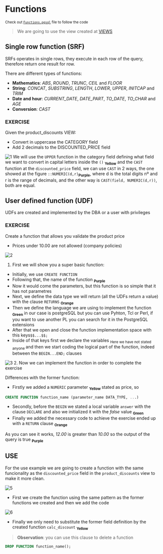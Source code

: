 # Functions
<sub> Check out [`Functions.pgsql`](Functions.pgsql) file to follow the code </sub>

> We are going to use the view created at [VIEWS](../../VIEWS/Common_view/Std_view.pgsql)

## Single row function (SRF)
 SRFs operates in single rows, they execute in each row of the query, therefore return one result for row.

 There are different types of functions:

 - **Mathematics**: _ABS_, _ROUND_, _TRUNC_, _CEIL_ and _FLOOR_
 - **String**: _CONCAT_, _SUBSTRING_, _LENGTH_, _LOWER_, _UPPER_, _INITCAP_ and _TRIM_
 - **Date and hour**: _CURRENT_DATE_, _DATE_PART_, _TO_DATE_, _TO_CHAR_ and _AGE_
 - **Conversion**: _CAST_

### EXERCISE
Given the product_discounts VIEW:
- Convert in uppercase the CATEGORY field
- Add 2 decimals to the DISCOUNTED_PRICE field

![1](https://github.com/RogerCL24/pgSQL/assets/90930371/9ee36bcb-6265-4799-bf10-c1d7a781bcc5)
We will use the `UPPER` function in the category field defining what field we want to convert in capital 
letters inside the `()` <sub>**Yellow**</sub> and the `CAST` function at the `discounted_price` field, we can use `CAST` 
in 2 ways, the one showed at the figure `::NUMERIC(d,r)`<sub>**Purple**</sub>, where d is the total digits nº and r is the range of
decimals, and the other way is `CAST(field, NUMERIC(d,r))`, both are equal.

## User defined function (UDF)
UDFs are created and implemented by the DBA or a user with privileges

### EXERCISE 
Create a function that allows you validate the product price
- Prices under 10.00 are not allowed (company policies)

![2](https://github.com/RogerCL24/pgSQL/assets/90930371/b262a289-d3fa-4c3a-8529-ae8e0844f8dc)
1. First we will show you a super basic function:

- Initially, we use `CREATE FUNCTION`
- Following that, the name of the function <sub> **Purple** </sub>
- Now it would come the parameters, but this function is so simple that it has not parametres
- Next, we define the data type we will return (all the UDFs return a value) with the clause 
`RETURNS` <sub> **Orange** </sub>
- Then we define the language we are using to implement the function <sub> **Green**</sub> in our case is 
postgreSQL but you can use Pyhton, Tcl or Perl, if you want to use another PL you can 
search for it in the PostgreSQL extensions
- After that we open and close the function implementation space with this keys`$$...$$;`
- Inside of that keys first we declare the variables <sub> Here we have not stated anyone </sub> and then
we start coding the logical part of the function, indeed between the `BEGIN...END;` clauses

![3](https://github.com/RogerCL24/pgSQL/assets/90930371/b0c1ab6d-3650-45b6-ad88-7fb1a92c4a78)
2. Now we can implement the function in order to complete the exercise

Differences with the former function:
- Firstly we added a ``NUMERIC`` parameter <sub> **Yellow** </sub> stated as price, so
```SQL
CREATE FUNCTION function_name (parameter_name DATA_TYPE, ...)
```
- Secondly, before the ``BEGIN`` we stated a local variable ``answer`` with the clause ``DECLARE`` and 
also we initialized it with the _false_ value <sub> **Green**</sub>
- Finally we added the necessary code to achieve the exercise ended up with a `RETURN` clause 
<sub> **Orange**</sub>

As you can see it works, _12.00_ is greater than _10.00_ so the output of the query is true <sub> **Purple** </sub>

## USE 

For the use example we are going to create a function with the same funcionality as the 
``discounted_price`` field in the `product_discounts` view to make it more clean.

![5](https://github.com/RogerCL24/pgSQL/assets/90930371/056fd42f-07f4-4380-a880-7474ed67cee9)
- First we create the function using the same pattern as the former functions we created and then 
we add the code 

![6](https://github.com/RogerCL24/pgSQL/assets/90930371/35bf417a-b9a5-4a15-8fcf-8dfa73917764)
- Finally we only need to substitute the former field definition by the created function 
`calc_discount` <sub> **Yellow** </sub>

> **Observation**: you can use this clause to delete a function
```SQL
DROP FUNCTION function_name();
```




